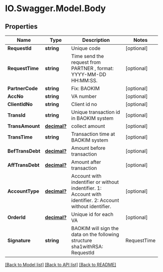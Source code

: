 # IO.Swagger.Model.Body
## Properties

Name | Type | Description | Notes
------------ | ------------- | ------------- | -------------
**RequestId** | **string** | Unique code  | [optional] 
**RequestTime** | **string** | Time send the request from PARTNER , format: YYYY-MM-DD HH:MM:SS. | [optional] 
**PartnerCode** | **string** | Fix: BAOKIM | [optional] 
**AccNo** | **string** | VA number | [optional] 
**ClientIdNo** | **string** | Client id no | [optional] 
**TransId** | **string** | Unique transaction id in BAOKIM system | [optional] 
**TransAmount** | [**decimal?**](BigDecimal.md) | collect amount  | [optional] 
**TransTime** | **string** | Transaction time at BAOKIM system  | [optional] 
**BefTransDebt** | [**decimal?**](BigDecimal.md) | Amount before transaction | [optional] 
**AffTransDebt** | [**decimal?**](BigDecimal.md) | Amount after transaction | [optional] 
**AccountType** | [**decimal?**](BigDecimal.md) | Account with indentifier or without indentifier. 1: Account with identifier. 2: Account without identifier. | [optional] 
**OrderId** | [**decimal?**](BigDecimal.md) | Unique id for each VA  | [optional] 
**Signature** | **string** | BAOKIM will sign the data on the following structure sha1withRSA: RequestId|RequestTime|PartnerCode| AccNo|ClientIdNo|TransId|TransAmount| TransTime|BefTransDebt|AffTransDebt| AccountType|OrderId Then will use base64 encoding | [optional] 

[[Back to Model list]](../README.md#documentation-for-models) [[Back to API list]](../README.md#documentation-for-api-endpoints) [[Back to README]](../README.md)

